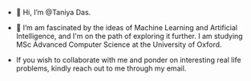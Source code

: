 - 👋 Hi, I’m @Taniya Das. 

- 👀 I’m am fascinated by the ideas of Machine Learning and Artificial Intelligence, and I'm on the path of exploring it further. I am studying MSc Advanced Computer Science at the University of Oxford.

- If you wish to collaborate with me and ponder on interesting real life problems, kindly reach out to me through my email. 

<!---
Taniya-Das/Taniya-Das is a ✨ special ✨ repository because its `README.md` (this file) appears on your GitHub profile.
You can click the Preview link to take a look at your changes.
--->
